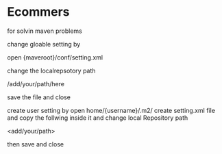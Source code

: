 # Ecommers


for solvin maven problems 

change gloable setting by

open {maveroot}/conf/setting.xml

change the localrepsotory path 

<localRepository>/add/your/path/here</localRepository>

save the file and close 

create user setting by 
open home/{username}/.m2/
create setting.xml file 
and 
copy the follwing inside it and change local Repository path

<settings xmlns="http://maven.apache.org/SETTINGS/1.0.0"
  xmlns:xsi="http://www.w3.org/2001/XMLSchema-instance"
  xsi:schemaLocation="http://maven.apache.org/SETTINGS/1.0.0
                      http://maven.apache.org/xsd/settings-1.0.0.xsd">
  <localRepository><add/your/path></localRepository>
  <interactiveMode/>
  <usePluginRegistry/>
  <offline/>
  <pluginGroups/>
  <servers/>
  <mirrors/>
  <proxies/>
  <profiles/>
  <activeProfiles/>
</settings>


then save and close

